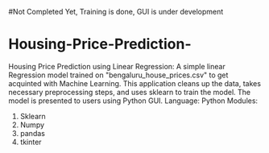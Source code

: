 
#Not Completed Yet, Training is done, GUI is under development
# Housing-Price-Prediction-
Housing Price Prediction using Linear Regression:
A simple linear Regression model trained on "bengaluru_house_prices.csv" to get acquinted with Machine Learning. This application cleans up the data, takes necessary preprocessing steps, and uses sklearn to train the model. The model is presented to users using Python GUI. 
Language: Python
Modules:
 1) Sklearn
 2) Numpy
 3) pandas
 4) tkinter
 

